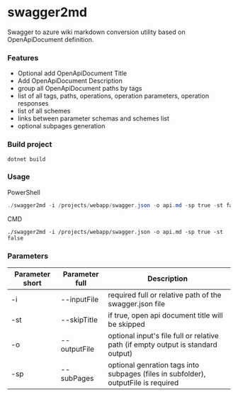 # swagger2md

Swagger to azure wiki markdown conversion utility based on OpenApiDocument definition.

### Features

* Optional add OpenApiDocument Title
* Add OpenApiDocument Description
* group all OpenApiDocument paths by tags
* list of all tags, paths, operations, operation parameters, operation responses
* list of all schemes
* links between parameter schemas and schemes list
* optional subpages generation

### Build project

```
dotnet build
```

### Usage

PowerShell

```PowerShell
./swagger2md -i /projects/webapp/swagger.json -o api.md -sp true -st false
```

CMD
```Batchfile
./swagger2md -i /projects/webapp/swagger.json -o api.md -sp true -st false
```

### Parameters

| Parameter short | Parameter full | Description |
| --  | -- | -- |
| -i  | --inputFile | required full or relative path of the swagger.json file |
| -st | --skipTitle| if true, open api document title will be skipped |
| -o  | --outputFile | optional input's file full or relative path (if empty output is standard output) |
| -sp | --subPages| optional genration tags into subpages (files in subfolder), outputFile is required |

